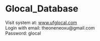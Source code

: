 # Glocal_Database

Visit system at: www.ufglocal.com <br />
Login with email: theoneneoxu@gmail.<span>com</span> <br />
Password: glocal
